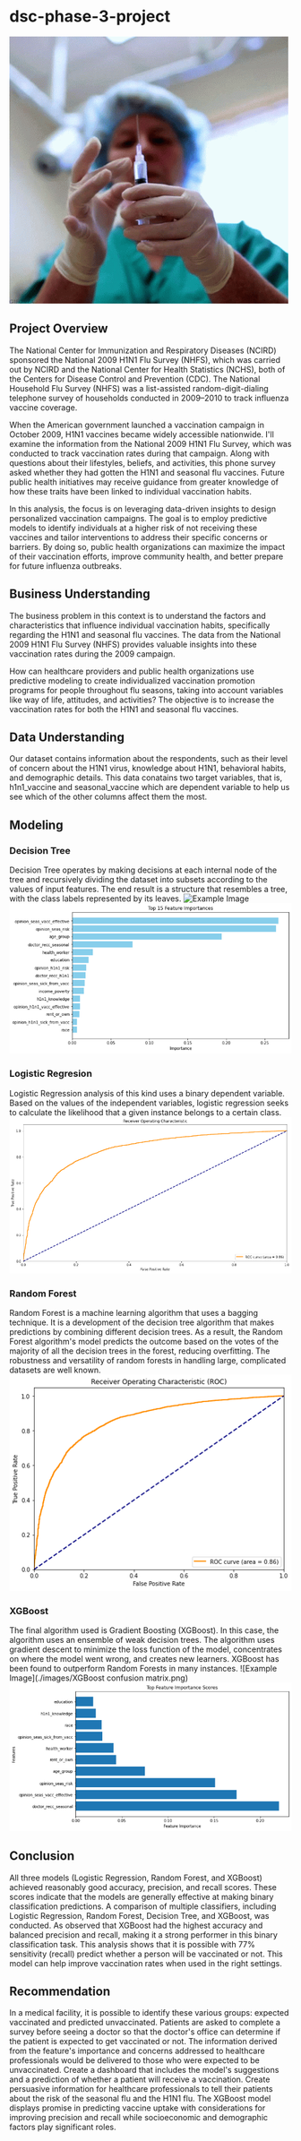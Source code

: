 # dsc-phase-3-project
![Example Image](./images/vaccination.gif)

## Project Overview
The National Center for Immunization and Respiratory Diseases (NCIRD) sponsored the National 2009 H1N1 Flu Survey (NHFS), which was carried out by NCIRD and the National Center for Health Statistics (NCHS), both of the Centers for Disease Control and Prevention (CDC). The National Household Flu Survey (NHFS) was a list-assisted random-digit-dialing telephone survey of households conducted in 2009–2010 to track influenza vaccine coverage.

When the American government launched a vaccination campaign in October 2009, H1N1 vaccines became widely accessible nationwide. I'll examine the information from the National 2009 H1N1 Flu Survey, which was conducted to track vaccination rates during that campaign. Along with questions about their lifestyles, beliefs, and activities, this phone survey asked whether they had gotten the H1N1 and seasonal flu vaccines. Future public health initiatives may receive guidance from greater knowledge of how these traits have been linked to individual vaccination habits.

In this analysis, the focus is on leveraging data-driven insights to design personalized vaccination campaigns. The goal is to employ predictive models to identify individuals at a higher risk of not receiving these vaccines and tailor interventions to address their specific concerns or barriers. By doing so, public health organizations can maximize the impact of their vaccination efforts, improve community health, and better prepare for future influenza outbreaks.

## Business Understanding
The business problem in this context is to understand the factors and characteristics that influence individual vaccination habits, specifically regarding the H1N1 and seasonal flu vaccines. The data from the National 2009 H1N1 Flu Survey (NHFS) provides valuable insights into these vaccination rates during the 2009 campaign.

 How can healthcare providers and public health organizations use predictive modeling to create individualized vaccination promotion programs for people throughout flu seasons, taking into account variables like way of life, attitudes, and activities? The objective is to increase the vaccination rates for both the H1N1 and seasonal flu vaccines.


## Data Understanding
Our dataset contains information about the respondents, such as their level of concern about the H1N1 virus, knowledge about H1N1, behavioral habits, and demographic details. This data conatains two target variables, that is, h1n1_vaccine and seasonal_vaccine which are dependent variable to help us see which of the other columns affect them the most.

## Modeling
### Decision Tree
Decision Tree operates by making decisions at each internal node of the tree and recursively dividing the dataset into subsets according to the values of input features. The end result is a structure that resembles a tree, with the class labels represented by its leaves.
![Example Image](./images/decision_tree_plot.png)
![Example Image](./images/decision_tree.png)


### Logistic Regresion
Logistic Regression analysis of this kind uses a binary dependent variable. Based on the values of the independent variables, logistic regression seeks to calculate the likelihood that a given instance belongs to a certain class.
![Example Image](./images/Logistic.png)


### Random Forest
Random Forest is a machine learning algorithm that uses a bagging technique. It is a development of the decision tree algorithm that makes predictions by combining different decision trees. As a result, the Random Forest algorithm's model predicts the outcome based on the votes of the majority of all the decision trees in the forest, reducing overfitting. The robustness and versatility of random forests in handling large, complicated datasets are well known.
![Example Image](./images/Random.png)

### XGBoost
The final algorithm used is Gradient Boosting (XGBoost). In this case, the algorithm uses an ensemble of weak decision trees. The algorithm uses gradient descent to minimize the loss function of the model, concentrates on where the model went wrong, and creates new learners. XGBoost has been found to outperform Random Forests in many instances.
![Example Image](./images/XGBoost confusion matrix.png)
![Example Image](./images/XGBoost.png)

## Conclusion
All three models (Logistic Regression, Random Forest, and XGBoost) achieved reasonably good accuracy, precision, and recall scores. These scores indicate that the models are generally effective at making binary classification predictions. A comparison of multiple classifiers, including Logistic Regression, Random Forest, Decision Tree, and XGBoost, was conducted. As observed that XGBoost had the highest accuracy and balanced precision and recall, making it a strong performer in this binary classification task.
This analysis shows that it is possible with 77% sensitivity (recall) predict whether a person will be vaccinated or not. This model can help improve vaccination rates when used in the right settings.

## Recommendation
In a medical facility, it is possible to identify these various groups: expected vaccinated and predicted unvaccinated. Patients are asked to complete a survey before seeing a doctor so that the doctor's office can determine if the patient is expected to get vaccinated or not. The information derived from the feature's importance and concerns addressed to healthcare professionals would be delivered to those who were expected to be unvaccinated.
Create a dashboard that includes the model's suggestions and a prediction of whether a patient will receive a vaccination. Create persuasive information for healthcare professionals to tell their patients about the risk of the seasonal flu and the H1N1 flu.
The XGBoost model displays promise in predicting vaccine uptake with considerations for improving precision and recall while socioeconomic and demographic factors play significant roles.
